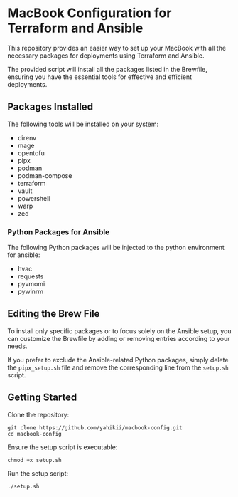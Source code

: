 # MacBook Configuration for Terraform and Ansible
This repository provides an easier way to set up your MacBook with all the necessary packages for deployments using Terraform and Ansible. 

The provided script will install all the packages listed in the Brewfile, ensuring you have the essential tools for effective and efficient deployments.

## Packages Installed

The following tools will be installed on your system:

- direnv
- mage
- opentofu
- pipx
- podman
- podman-compose
- terraform
- vault
- powershell
- warp
- zed

### Python Packages for Ansible

The following Python packages will be injected to the python environment for ansible:

- hvac
- requests
- pyvmomi
- pywinrm

## Editing the Brew File
To install only specific packages or to focus solely on the Ansible setup, you can customize the Brewfile by adding or removing entries according to your needs. 

If you prefer to exclude the Ansible-related Python packages, simply delete the `pipx_setup.sh` file and remove the corresponding line from the `setup.sh` script.

## Getting Started

Clone the repository:

````shell
git clone https://github.com/yahikii/macbook-config.git
cd macbook-config
````

Ensure the setup script is executable:

````shell
chmod +x setup.sh
````

Run the setup script:

````shell
./setup.sh
````